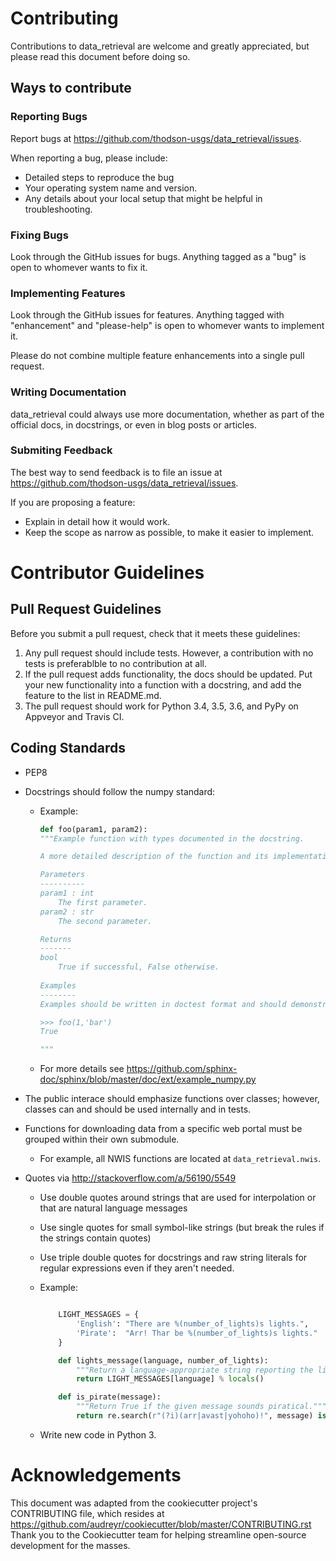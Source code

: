 # Contributing

Contributions to data_retrieval are welcome and greatly appreciated, but please
read this document before doing so.


## Ways to contribute

### Reporting Bugs

Report bugs at https://github.com/thodson-usgs/data_retrieval/issues.

When reporting a bug, please include:

* Detailed steps to reproduce the bug
* Your operating system name and version.
* Any details about your local setup that might be helpful in troubleshooting.

### Fixing Bugs

Look through the GitHub issues for bugs. Anything tagged as a "bug" is open to 
whomever wants to fix it.


### Implementing Features

Look through the GitHub issues for features. Anything tagged with "enhancement"
and "please-help" is open to whomever wants to implement it.

Please do not combine multiple feature enhancements into a single pull request.


### Writing Documentation

data_retrieval could always use more documentation, whether as part of the
official docs, in docstrings, or even in blog posts or articles.


### Submiting Feedback

The best way to send feedback is to file an issue at
https://github.com/thodson-usgs/data_retrieval/issues.

If you are proposing a feature:

* Explain in detail how it would work.
* Keep the scope as narrow as possible, to make it easier to implement.


# Contributor Guidelines


## Pull Request Guidelines

Before you submit a pull request, check that it meets these guidelines:

1. Any pull request should include tests. However, a contribution with 
   no tests is preferablble to no contribution at all.
2. If the pull request adds functionality, the docs should be updated. Put
   your new functionality into a function with a docstring, and add the
   feature to the list in README.md.
3. The pull request should work for Python 3.4, 3.5, 3.6, and PyPy on
   Appveyor and Travis CI.


## Coding Standards

* PEP8
* Docstrings should follow the numpy standard:
  * Example:
    ``` python
    def foo(param1, param2):
    """Example function with types documented in the docstring.

    A more detailed description of the function and its implementation.

    Parameters
    ----------
    param1 : int
        The first parameter.
    param2 : str
        The second parameter.

    Returns
    -------
    bool
        True if successful, False otherwise.
        
    Examples
    --------
    Examples should be written in doctest format and should demonstrate basic usage.

    >>> foo(1,'bar')
    True

    """
    ```
  * For more details see https://github.com/sphinx-doc/sphinx/blob/master/doc/ext/example_numpy.py
* The public interace should emphasize functions over classes; however, classes can and should be used internally and in tests.
* Functions for downloading data from a specific web portal must be grouped within their own submodule.
  * For example, all NWIS functions are located at `data_retrieval.nwis`.

* Quotes via http://stackoverflow.com/a/56190/5549

  * Use double quotes around strings that are used for interpolation or that are natural language messages
  * Use single quotes for small symbol-like strings (but break the rules if the strings contain quotes)
  * Use triple double quotes for docstrings and raw string literals for regular expressions even if they aren't needed.
  * Example:

    ``` python

        LIGHT_MESSAGES = {
            'English': "There are %(number_of_lights)s lights.",
            'Pirate':  "Arr! Thar be %(number_of_lights)s lights."
        }

        def lights_message(language, number_of_lights):
            """Return a language-appropriate string reporting the light count."""
            return LIGHT_MESSAGES[language] % locals()

        def is_pirate(message):
            """Return True if the given message sounds piratical."""
            return re.search(r"(?i)(arr|avast|yohoho)!", message) is not None
    ```

  * Write new code in Python 3.
  
Acknowledgements
================
This document was adapted from the cookiecutter project's CONTRIBUTING file, which resides at
https://github.com/audreyr/cookiecutter/blob/master/CONTRIBUTING.rst
Thank you to the Cookiecutter team for helping streamline open-source development for the masses.
